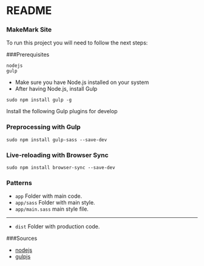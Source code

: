 # README #
### MakeMark Site ###

To run this project you will need to follow the next steps:

###Prerequisites

```
nodejs
gulp

```

- Make sure you have Node.js installed on your system
- After having Node.js, install Gulp

```
sudo npm install gulp -g

```

Install the following Gulp plugins for develop

### Preprocessing with Gulp

```
sudo npm install gulp-sass --save-dev

```

### Live-reloading with Browser Sync

```
sudo npm install browser-sync --save-dev

```

### Patterns
- ``app`` Folder with main code.
- ``app/sass`` Folder with main style.
- ``app/main.sass`` main style file.

-----------------------

- ``dist`` Folder with production code.

###Sources

- [ nodejs ](https://nodejs.org/es/)
- [ gulpjs ](http://gulpjs.com/)
